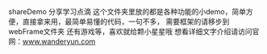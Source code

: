 shareDemo
分享学习点滴
这个文件夹里放的都是各种功能的小demo，简单方便，直接拿来用，最简单易懂的代码，一句不多，
需要框架的请移步到webFrame文件夹
还有游戏等，喜欢就给颗小星星哦
想看详细文字介绍请访问官网：www.wanderyun.com

